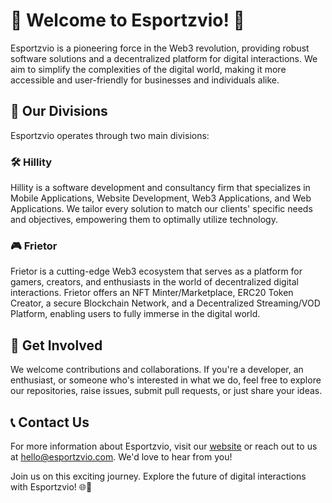 # 🚀 Welcome to Esportzvio! 🚀

Esportzvio is a pioneering force in the Web3 revolution, providing robust software solutions and a decentralized platform for digital interactions. We aim to simplify the complexities of the digital world, making it more accessible and user-friendly for businesses and individuals alike.

## 🎯 Our Divisions

Esportzvio operates through two main divisions:

### 🛠️ Hillity

Hillity is a software development and consultancy firm that specializes in Mobile Applications, Website Development, Web3 Applications, and Web Applications. We tailor every solution to match our clients' specific needs and objectives, empowering them to optimally utilize technology.

### 🎮 Frietor

Frietor is a cutting-edge Web3 ecosystem that serves as a platform for gamers, creators, and enthusiasts in the world of decentralized digital interactions. Frietor offers an NFT Minter/Marketplace, ERC20 Token Creator, a secure Blockchain Network, and a Decentralized Streaming/VOD Platform, enabling users to fully immerse in the digital world.

## 👥 Get Involved

We welcome contributions and collaborations. If you're a developer, an enthusiast, or someone who's interested in what we do, feel free to explore our repositories, raise issues, submit pull requests, or just share your ideas.

## 📞 Contact Us

For more information about Esportzvio, visit our [website](https://esportzvio.com) or reach out to us at [hello@esportzvio.com](mailto:hello@esportzvio.com). We'd love to hear from you!

Join us on this exciting journey. Explore the future of digital interactions with Esportzvio! 🌐🚀
